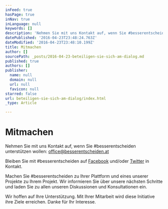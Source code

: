 ```yaml
---
inFeed: true
hasPage: true
inNav: true
inLanguage: null
keywords: []
description: 'Nehmen Sie mit uns Kontakt auf, wenn Sie #besserentscheiden unterstützen wollen: office@besserentscheiden.at'
datePublished: '2016-04-23T23:48:24.763Z'
dateModified: '2016-04-23T23:48:10.199Z'
title: Mitmachen
author: []
sourcePath: _posts/2016-04-23-beteiligen-sie-sich-am-dialog.md
published: true
authors: []
publisher:
  name: null
  domain: null
  url: null
  favicon: null
starred: false
url: beteiligen-sie-sich-am-dialog/index.html
_type: Article

---
```

# Mitmachen

Nehmen Sie mit uns Kontakt auf, wenn Sie \#besserentscheiden unterstützen wollen: office@besserentscheiden.at

Bleiben Sie mit \#besserentscheiden auf [Facebook][0] und/oder [Twitter][1] in Kontakt. 

Machen Sie \#besserentscheiden zu Ihrer Plattform und eines unserer Projekte zu Ihrem Projekt. Wir informieren Sie über unsere nächsten Schritte und laden Sie zu allen unseren Diskussionen und Konsultationen ein. 

Wir hoffen auf Ihre Unterstützung. Mit Ihrer Mitarbeit wird diese Initiative ihre Ziele erreichen. Danke für Ihr Interesse.

[0]: https://www.facebook.com/besserentscheiden/
[1]: https://twitter.com/besserentsch